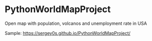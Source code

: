 # PythonWorldMapProject
Open map with population, volcanos and unemployment rate in USA

Sample: 
https://sergey0s.github.io/PythonWorldMapProject/
